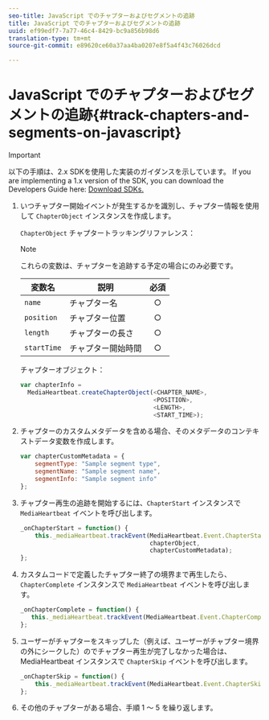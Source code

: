 ```yaml
---
seo-title: JavaScript でのチャプターおよびセグメントの追跡
title: JavaScript でのチャプターおよびセグメントの追跡
uuid: ef99edf7-7a77-46c4-8429-bc9a856b98d6
translation-type: tm+mt
source-git-commit: e89620ce60a37aa4ba0207e8f5a4f43c76026dcd

---
```



# JavaScript でのチャプターおよびセグメントの追跡{#track-chapters-and-segments-on-javascript}

>[!IMPORTANT]
>
>以下の手順は、2.x SDKを使用した実装のガイダンスを示しています。 If you are implementing a 1.x version of the SDK, you can download the Developers Guide here: [Download SDKs.](/help/sdk-implement/download-sdks.md)

1. いつチャプター開始イベントが発生するかを識別し、チャプター情報を使用して `ChapterObject` インスタンスを作成します。

   `ChapterObject` チャプタートラッキングリファレンス：

   >[!NOTE]
   >
   >これらの変数は、チャプターを追跡する予定の場合にのみ必要です。

   | 変数名 | 説明 | 必須 |
   | --- | --- | :---: |
   | `name` | チャプター名 | ○ |
   | `position` | チャプター位置 | ○ |
   | `length` | チャプターの長さ | ○ |
   | `startTime` | チャプター開始時間 | ○ |

   チャプターオブジェクト：

   ```js
   var chapterInfo =  
     MediaHeartbeat.createChapterObject(<CHAPTER_NAME>,  
                                        <POSITION>,  
                                        <LENGTH>,  
                                        <START_TIME>);
   ```

1. チャプターのカスタムメタデータを含める場合、そのメタデータのコンテキストデータ変数を作成します。

   ```js
   var chapterCustomMetadata = { 
       segmentType: "Sample segment type",  
       segmentName: "Sample segment name",  
       segmentInfo: "Sample segment info" 
   };
   ```

1. チャプター再生の追跡を開始するには、`ChapterStart` インスタンスで `MediaHeartbeat` イベントを呼び出します。

   ```js
   _onChapterStart = function() { 
       this._mediaHeartbeat.trackEvent(MediaHeartbeat.Event.ChapterStart,  
                                       chapterObject,  
                                       chapterCustomMetadata); 
   };
   ```

1. カスタムコードで定義したチャプター終了の境界まで再生したら、`ChapterComplete` インスタンスで `MediaHeartbeat` イベントを呼び出します。

   ```js
   _onChapterComplete = function() { 
      this._mediaHeartbeat.trackEvent(MediaHeartbeat.Event.ChapterComplete); 
   };
   ```

1. ユーザーがチャプターをスキップした（例えば、ユーザーがチャプター境界の外にシークした）のでチャプター再生が完了しなかった場合は、MediaHeartbeat インスタンスで `ChapterSkip` イベントを呼び出します。

   ```js
   _onChapterSkip = function() { 
       this._mediaHeartbeat.trackEvent(MediaHeartbeat.Event.ChapterSkip); 
   };
   ```

1. その他のチャプターがある場合、手順 1 ～ 5 を繰り返します。

